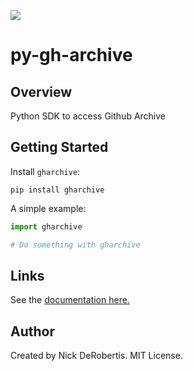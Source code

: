 
[![](https://codecov.io/gh/nickderobertis/py-gh-archive/branch/master/graph/badge.svg)](https://codecov.io/gh/nickderobertis/py-gh-archive)

# py-gh-archive

## Overview

Python SDK to access Github Archive

## Getting Started

Install `gharchive`:

```
pip install gharchive
```

A simple example:

```python
import gharchive

# Do something with gharchive
```

## Links

See the
[documentation here.](
https://nickderobertis.github.io/py-gh-archive/
)

## Author

Created by Nick DeRobertis. MIT License.